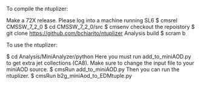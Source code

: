 To compile the ntuplizer:

Make a 72X release. Please log into a machine running SL6
$ cmsrel CMSSW_7_2_0
$ cd CMSSW_7_2_0/src
$ cmsenv
checkout the repoistory
$ git clone https://github.com/bchiarito/ntuplizer Analysis
build
$ scram b

To use the ntuplizer:

$ cd Analysis/MiniAnalyzer/python
Here you must run add_to_miniAOD.py to get extra jet collections (CA8).  Make sure to change the input file to your miniAOD source.
$ cmsRun add_to_miniAOD.py
Then you can run the ntuplizer.
$ cmsRun b2g_miniAod_to_EDMtuple.py
